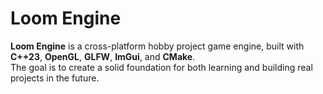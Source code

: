 # Loom Engine

**Loom Engine** is a cross-platform hobby project game engine, built with **C++23**, **OpenGL**, **GLFW**, **ImGui**, and **CMake**.  
The goal is to create a solid foundation for both learning and building real projects in the future.
